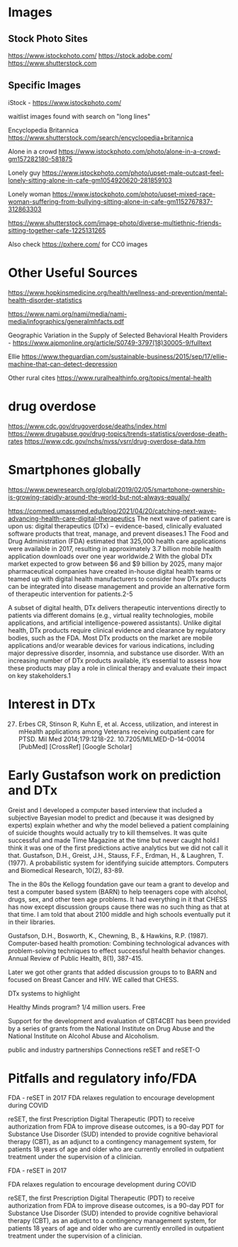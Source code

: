 # Images

## Stock Photo Sites
https://www.istockphoto.com/
https://stock.adobe.com/
https://www.shutterstock.com


## Specific Images

iStock - https://www.istockphoto.com/

waitlist images found with search on "long lines"


Encyclopedia Britannica
https://www.shutterstock.com/search/encyclopedia+britannica

Alone in a crowd
https://www.istockphoto.com/photo/alone-in-a-crowd-gm157282180-581875

Lonely guy
https://www.istockphoto.com/photo/upset-male-outcast-feel-lonely-sitting-alone-in-cafe-gm1054920620-281859103

Lonely woman
https://www.istockphoto.com/photo/upset-mixed-race-woman-suffering-from-bullying-sitting-alone-in-cafe-gm1152767837-312863303

https://www.shutterstock.com/image-photo/diverse-multiethnic-friends-sitting-together-cafe-1225131265

Also check https://pxhere.com/ for CC0 images
# Other Useful Sources
https://www.hopkinsmedicine.org/health/wellness-and-prevention/mental-health-disorder-statistics

https://www.nami.org/nami/media/nami-media/infographics/generalmhfacts.pdf

Geographic Variation in the Supply of Selected Behavioral Health Providers - https://www.ajpmonline.org/article/S0749-3797(18)30005-9/fulltext

Ellie
https://www.theguardian.com/sustainable-business/2015/sep/17/ellie-machine-that-can-detect-depression

Other rural cites
https://www.ruralhealthinfo.org/topics/mental-health


# drug overdose
https://www.cdc.gov/drugoverdose/deaths/index.html
https://www.drugabuse.gov/drug-topics/trends-statistics/overdose-death-rates
https://www.cdc.gov/nchs/nvss/vsrr/drug-overdose-data.htm

# Smartphones globally
https://www.pewresearch.org/global/2019/02/05/smartphone-ownership-is-growing-rapidly-around-the-world-but-not-always-equally/



https://commed.umassmed.edu/blog/2021/04/20/catching-next-wave-advancing-health-care-digital-therapeutics
The next wave of patient care is upon us: digital therapeutics (DTx) – evidence-based, clinically evaluated software products that treat, manage, and prevent diseases.1 The Food and Drug Administration (FDA) estimated that 325,000 health care applications were available in 2017, resulting in approximately 3.7 billion mobile health application downloads over one year worldwide.2 With the global DTx market expected to grow between $6 and $9 billion by 2025, many major pharmaceutical companies have created in-house digital health teams or teamed up with digital health manufacturers to consider how DTx products can be integrated into disease management and provide an alternative form of therapeutic intervention for patients.2-5

A subset of digital health, DTx delivers therapeutic interventions directly to patients via different domains (e.g., virtual reality technologies, mobile applications, and artificial intelligence-powered assistants). Unlike digital health, DTx products require clinical evidence and clearance by regulatory bodies, such as the FDA. Most DTx products on the market are mobile applications and/or wearable devices for various indications, including major depressive disorder, insomnia, and substance use disorder. With an increasing number of DTx products available, it’s essential to assess how these products may play a role in clinical therapy and evaluate their impact on key stakeholders.1




# Interest in DTx
27. Erbes CR, Stinson R, Kuhn E, et al. Access, utilization, and interest in mHealth applications among Veterans receiving outpatient care for PTSD. Mil Med 2014;179:1218-22. 10.7205/MILMED-D-14-00014 [PubMed] [CrossRef] [Google Scholar]


# Early Gustafson work on prediction and DTx
Greist and I developed a computer based interview that included a subjective Bayesian model to predict and (because it was designed by experts) explain whether and why the model believed a patient complaining of suicide thoughts would actually try to kill themselves.  It was quite successful and made Time Magazine at the time but never caught hold.I think it was one of the first predictions active analytics but we did not call it that.
Gustafson, D.H., Greist, J.H., Stauss, F.F., Erdman, H., & Laughren, T.  (1977). A probabilistic system for identifying suicide attemptors. Computers and Biomedical Research, 10(2), 83-89.

The in the 80s the Kellogg foundation gave our team a grant to develop and test a computer based system (BARN) to help teenagers cope with alcohol, drugs, sex, and other teen age problems.   It had everything in it that CHESS has now except discussion groups cause there was no such thing as that at that time.  I am told that about 2100 middle and high schools eventually put it in their libraries.

 Gustafson, D.H., Bosworth, K., Chewning, B., & Hawkins, R.P. (1987). Computer-based health promotion: Combining technological advances with problem-solving techniques to effect successful health behavior changes. Annual Review of Public Health, 8(1), 387-415.

Later we got other grants that added discussion groups to to BARN and focused on Breast Cancer and HIV. WE called that CHESS.



DTx systems to highlight

Healthy Minds program?   1/4 million users.  Free

Support for the development and evaluation of CBT4CBT has been provided by a series of grants from the National Institute on Drug Abuse and the National Institute on Alcohol Abuse and Alcoholism.

public and industry partnerships
	Connections
	reSET and reSET-O

# Pitfalls and regulatory info/FDA
FDA - reSET in 2017
FDA relaxes regulation to encourage development during COVID


<!--FDA and evidence for reSET; https://www.fda.gov/news-events/press-announcements/fda-permits-marketing-mobile-medical-application-substance-use-disorder-->

reSET, the first Prescription Digital Therapeutic (PDT) to receive authorization from FDA to improve disease outcomes, is a 90-day PDT for Substance Use Disorder (SUD) intended to provide cognitive behavioral therapy (CBT), as an adjunct to a contingency management system, for patients 18 years of age and older who are currently enrolled in outpatient treatment under the supervision of a clinician.



<!--FDA, DTx and COVID; https://www.fda.gov/regulatory-information/search-fda-guidance-documents/enforcement-policy-digital-health-devices-treating-psychiatric-disorders-during-coronavirus-disease-->FDA - reSET in 2017
FDA relaxes regulation to encourage development during COVID


<!--FDA and evidence for reSET; https://www.fda.gov/news-events/press-announcements/fda-permits-marketing-mobile-medical-application-substance-use-disorder-->

reSET, the first Prescription Digital Therapeutic (PDT) to receive authorization from FDA to improve disease outcomes, is a 90-day PDT for Substance Use Disorder (SUD) intended to provide cognitive behavioral therapy (CBT), as an adjunct to a contingency management system, for patients 18 years of age and older who are currently enrolled in outpatient treatment under the supervision of a clinician.



<!--FDA, DTx and COVID; https://www.fda.gov/regulatory-information/search-fda-guidance-documents/enforcement-policy-digital-health-devices-treating-psychiatric-disorders-during-coronavirus-disease-->